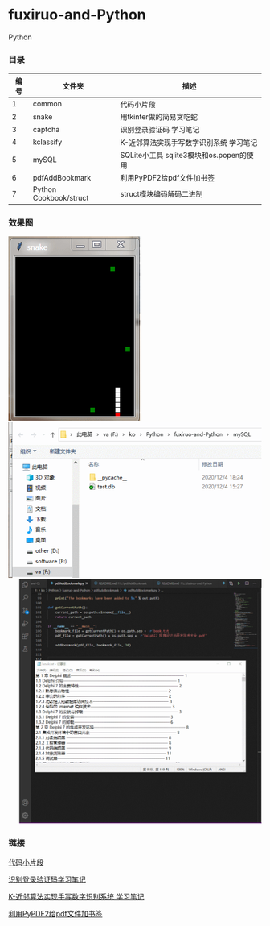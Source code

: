 # fuxiruo-and-Python
Python

### 目录
| 编号 | 文件夹 | 描述 |
| ------ | ------ | ------ |
| 1 | common | 代码小片段 |
| 2 | snake | 用tkinter做的简易贪吃蛇 |
| 3 | captcha | 识别登录验证码 学习笔记 |
| 4 | kclassify | K-近邻算法实现手写数字识别系统 学习笔记 |
| 5 | mySQL | SQLite小工具 sqlite3模块和os.popen的使用 |
| 6 | pdfAddBookmark | 利用PyPDF2给pdf文件加书签 |
| 7 | Python Cookbook/struct | struct模块编码解码二进制 |

### 效果图
![snake](snap/snake.gif "贪吃蛇")
![mySQL](snap/mySQL.gif "SQLite小工具")
![pdfAddBookmark](snap/pdfAddBookmark.gif "SQLite小工具")

### 链接
[代码小片段](common/README.md)

[识别登录验证码学习笔记](captcha/README.md)

[K-近邻算法实现手写数字识别系统 学习笔记](kclassify/README.md)

[利用PyPDF2给pdf文件加书签](pdfAddBookmark/README.md)
